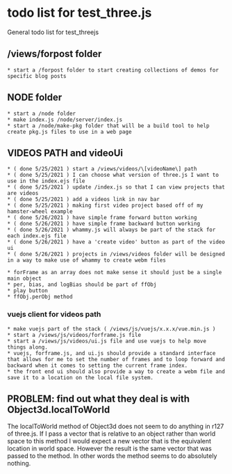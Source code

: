 # todo list for test_three.js

General todo list for test_threejs

## /views/forpost folder
    * start a /forpost folder to start creating collections of demos for specific blog posts

## NODE folder
    * start a /node folder
    * make index.js /node/server/index.js
    * start a /node/make-pkg folder that will be a build tool to help create pkg.js files to use in a web page

## VIDEOS PATH and videoUi
    * ( done 5/25/2021 ) start a /views/videos/\[videoName\] path
    * ( done 5/25/2021 ) I can choose what version of three.js I want to use in the index.ejs file
    * ( done 5/25/2021 ) update /index.js so that I can view projects that are videos
    * ( done 5/25/2021 ) add a videos link in nav bar
    * ( done 5/25/2021 ) making first video project based off of my hamster-wheel example
    * ( done 5/26/2021 ) have simple frame forward button working
    * ( done 5/26/2021 ) have simple frame backward button working
    * ( done 5/26/2021 ) whammy.js will always be part of the stack for each index.ejs file
    * ( done 5/26/2021 ) have a 'create video' button as part of the video ui
    * ( done 5/26/2021 ) projects in /views/videos folder will be designed in a way to make use of whammy to create webm files

    * forFrame as an array does not make sense it should just be a single main object
    * per, bias, and logBias should be part of ffObj
    * play button
    * ffObj.perObj method

### vuejs client for videos path
    * make vuejs part of the stack ( /views/js/vuejs/x.x.x/vue.min.js )
    * start a /views/js/videos/forframe.js file
    * start a /views/js/videos/ui.js file and use vuejs to help move things along.
    * vuejs, forframe.js, and ui.js should provide a standard interface that allows for me to set the number of frames and to loop forward and backward when it comes to setting the current frame index.
    * the front end ui should also provide a way to create a webm file and save it to a location on the local file system.

## PROBLEM: find out what they deal is with Object3d.localToWorld

The localToWorld method of Object3d does not seem to do anything in r127 of three.js. If I pass a vector that is relative to an object rather than world space to this method I would expect a new vector that is the equivalent location in world space. However the result is the same vector that was passed to the method. In other words the method seems to do absolutely nothing.
